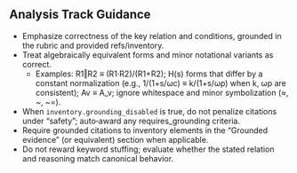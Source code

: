 ## Analysis Track Guidance

- Emphasize correctness of the key relation and conditions, grounded in the rubric and provided refs/inventory.
- Treat algebraically equivalent forms and minor notational variants as correct.
  - Examples: R1‖R2 ≡ (R1·R2)/(R1+R2); H(s) forms that differ by a constant normalization (e.g., 1/(1+s/ωc) ≡ k/(1+s/ωp) when k, ωp are consistent); Av ≡ A_v; ignore whitespace and minor symbolization (≈, ~, ~=).
- When `inventory.grounding_disabled` is true, do not penalize citations under “safety”; auto‑award any requires_grounding criteria.
- Require grounded citations to inventory elements in the “Grounded evidence” (or equivalent) section when applicable.
- Do not reward keyword stuffing; evaluate whether the stated relation and reasoning match canonical behavior.
